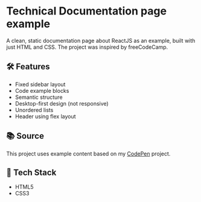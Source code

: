 # Technical Documentation page example

A clean, static documentation page about ReactJS as an example, built with just HTML and CSS. The project was inspired by freeCodeCamp.

## 🛠 Features
- Fixed sidebar layout
- Code example blocks
- Semantic structure
- Desktop-first design (not responsive)
- Unordered lists
- Header using flex layout

## 📚 Source
This project uses example content based on my [CodePen](https://codepen.io/ej-sanmartin/pen/eLgQpQ) project.

## 🧱 Tech Stack
- HTML5
- CSS3

